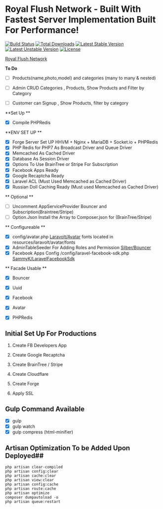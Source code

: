 # Royal Flush Network - Built With Fastest Server Implementation Built For Performance!

[![Build Status](https://travis-ci.org/laravel/framework.svg)](https://travis-ci.org/laravel/framework)
[![Total Downloads](https://poser.pugx.org/laravel/framework/d/total.svg)](https://packagist.org/packages/laravel/framework)
[![Latest Stable Version](https://poser.pugx.org/laravel/framework/v/stable.svg)](https://packagist.org/packages/laravel/framework)
[![Latest Unstable Version](https://poser.pugx.org/laravel/framework/v/unstable.svg)](https://packagist.org/packages/laravel/framework)
[![License](https://poser.pugx.org/laravel/framework/license.svg)](https://packagist.org/packages/laravel/framework)

[Royal Flush Network](http://royalflushnetwork.com)

**To Do**
- [ ] Products(name,photo,model) and categories (many to many & nested)
- [ ] Admin CRUD Categories , Products, Show Products and Filter by Category
- [ ] Customer can Signup , Show Products, filter by category


**Set Up **
- [x] Compile PHPRedis

**ENV SET UP **
- [x] Forge Server Set UP HHVM + Nginx + MariaDB + Socket.io + PHPRedis
- [x] PHP Redis for PHP7 As Broadcast Driver and Queue Driver
- [x] Memcached As Cached Driver
- [x] Database As Session Driver
- [x] Options To Use BrainTree or Stripe For Subscription
- [x] Facebook Apps Ready
- [x] Google Recaptcha Ready
- [x] Laravel ACL (Must Used Memcached as Cached Driver)
- [x] Russian Doll Caching Ready (Must used Memcached as Cached Driver)

** Optional **
- [ ] Uncomment AppServiceProvider Bouncer and Subscription(Braintree/Stripe)
- [ ] Option.Json Install the Array to Composer.json for (BrainTree/Stripe)

** Configureable **
- [x] config/avatar.php [Laravolt/Avatar](https://github.com/laravolt/avatar) fonts located in resources/laravolt/avatar/fonts
- [x] AdminTableSeeder For Adding Roles and Permission [Silber/Bouncer](https://github.com/JosephSilber/bouncer)
- [x] Facebook Apps Config /config/laravel-facebook-sdk.php [SammyK/LaravelFacebookSdk](https://github.com/SammyK/LaravelFacebookSdk)

** Facade Usable **
- [x] Bouncer 
- [x] Uuid 
- [x] Facebook
- [x] Avatar
- [x] PHPRedis 


## Initial Set Up For Productions

1. Create FB Developers App

2. Create Google Recaptcha 

3. Create BrainTree / Stripe 

4. Create Cloudflare

5. Create Forge

6. Apply SSL

## Gulp Command Available ##
- [x] gulp
- [x] gulp watch
- [x] gulp compress (html-minifier)

## Artisan Optimization To be Added Upon Deployed##
```
php artisan clear-compiled
php artisan config:clear
php artisan cache:clear
php artisan view:clear
php artisan config:cache
php artisan route:cache
php artisan optimize
composer dumpautoload -o
php artisan queue:restart
```